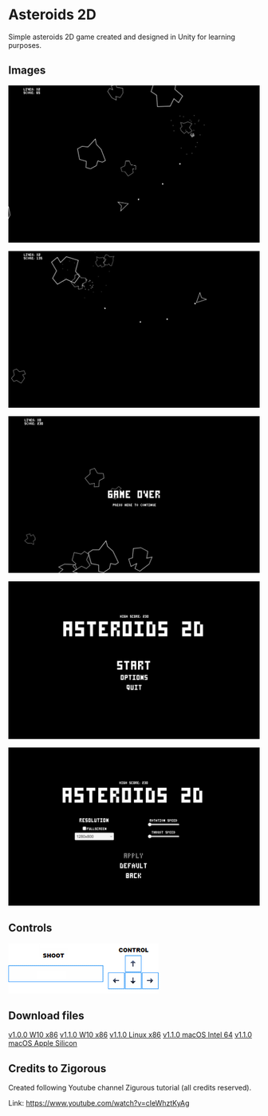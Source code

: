 # Asteroids 2D

Simple asteroids 2D game created and designed in Unity for learning purposes. 

## Images

![Gameplay1](https://github.com/ykupas/asteroids_2d/blob/main/images/Gameplay1.png)

![Gameplay2](https://github.com/ykupas/asteroids_2d/blob/main/images/Gameplay2.png)

![Game Over](https://github.com/ykupas/asteroids_2d/blob/main/images/Gameover.png)

![MainMenu](https://github.com/ykupas/asteroids_2d/blob/main/images/MainMenu.png)

![Options](https://github.com/ykupas/asteroids_2d/blob/main/images/Options.png)

## Controls

![Controls](https://github.com/ykupas/asteroids_2d/blob/main/images/Controls.png)

## Download files

[v1.0.0 W10 x86](https://github.com/ykupas/asteroids_2d/raw/main/Asteroids2D_1.0.0_W10_x86.zip)
[v1.1.0 W10 x86](https://github.com/ykupas/asteroids_2d/raw/main/Asteroids2D_1.1.0_W10_x86.zip)
[v1.1.0 Linux x86](https://github.com/ykupas/asteroids_2d/raw/main/Asteroids2D_1.1.0_Linux_x86.zip)
[v1.1.0 macOS Intel 64](https://github.com/ykupas/asteroids_2d/raw/main/Asteroids2D_1.1.0_macOS_Intel64.zip)
[v1.1.0 macOS Apple Silicon](https://github.com/ykupas/asteroids_2d/raw/main/Asteroids2D_1.1.0_macOS_AppleSilicon.zip)

## Credits to Zigorous

Created following Youtube channel Zigurous tutorial (all credits reserved). 

Link: https://www.youtube.com/watch?v=cIeWhztKyAg

